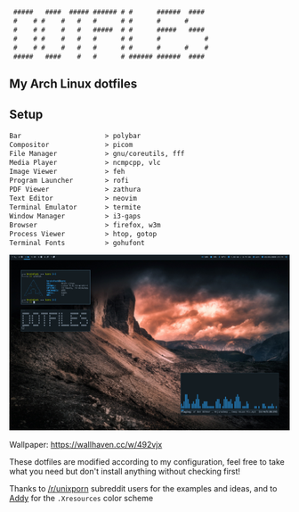 ```
 #####   ####  ##### ###### # #      ######  ####
 #    # #    #   #   #      # #      #      #
 #    # #    #   #   #####  # #      #####   ####
 #    # #    #   #   #      # #      #           #
 #    # #    #   #   #      # #      #      #    #
 #####   ####    #   #      # ###### ######  ####
```

## My Arch Linux dotfiles

Setup
-----
```
Bar                     > polybar
Compositor              > picom
File Manager            > gnu/coreutils, fff
Media Player            > ncmpcpp, vlc
Image Viewer            > feh
Program Launcher        > rofi
PDF Viewer              > zathura
Text Editor             > neovim
Terminal Emulator       > termite
Window Manager          > i3-gaps
Browser                 > firefox, w3m
Process Viewer          > htop, gotop
Terminal Fonts          > gohufont
```

![.](img/screenshot-1.png)

Wallpaper: https://wallhaven.cc/w/492vjx

These dotfiles are modified according to my configuration, feel free to take what you need but don't install anything without checking first!

Thanks to [/r/unixporn](https://www.reddit.com/r/unixporn/) subreddit users for the examples and ideas, and to [Addy](https://addy-dclxvi.github.io/post/configuring-urxvt/) for the `.Xresources` color scheme

